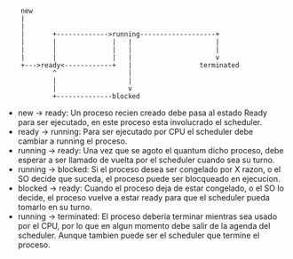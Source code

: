 ```                                                          
    new                                                      
    |                                                        
    |                                                        
    |       +------------->running-------------------+       
    |       |              |   |                     |       
    |       |              |   |                     |       
    |       |              |   |                     v       
    +--->ready<------------+   |                 terminated  
            ^                  |                             
            |                  |                             
            |                  v                             
            +--------------blocked                           
```

- new -> ready: Un proceso recien creado debe pasa al estado Ready para ser ejecutado,
en este proceso esta involucrado el scheduler.
- ready -> running: Para ser ejecutado por CPU el scheduler debe cambiar a running el proceso.
- running -> ready: Una vez que se agoto el quantum dicho proceso, debe esperar a ser llamado de vuelta
por el scheduler cuando sea su turno.
- running -> blocked: Si el proceso desea ser congelado por X razon, o el SO decide que suceda, el proceso
puede ser blocqueado en ejecucion.
- blocked -> ready: Cuando el proceso deja de estar congelado, o el SO lo decide, el proceso vuelve
a estar ready para que el scheduler pueda tomarlo en su turno.
- running -> terminated: El proceso deberia terminar mientras sea usado por el CPU, por lo que en algun
momento debe salir de la agenda del scheduler. Aunque tambien puede ser el scheduler que termine el proceso.